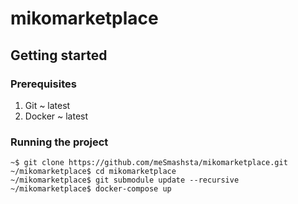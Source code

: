 # mikomarketplace

## Getting started

### Prerequisites

1. Git ~ latest
2. Docker ~ latest

### Running the project

```
~$ git clone https://github.com/meSmashsta/mikomarketplace.git
~/mikomarketplace$ cd mikomarketplace
~/mikomarketplace$ git submodule update --recursive
~/mikomarketplace$ docker-compose up
```